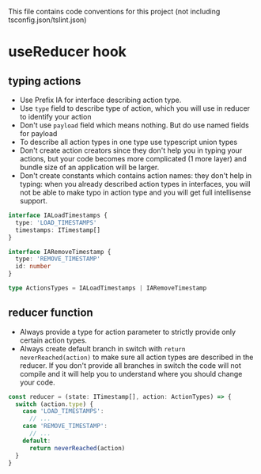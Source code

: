 This file contains code conventions for this project (not including tsconfig.json/tslint.json)

# useReducer hook

## typing actions

- Use Prefix IA for interface describing action type.
- Use `type` field to describe type of action, which you will use in reducer to identify your action
- Don't use `payload` field which means nothing. But do use named fields for payload
- To describe all action types in one type use typescript union types
- Don't create action creators since they don't help you in typing your actions, but your code becomes more complicated (1 more layer) and bundle size of an application will be larger.
- Don't create constants which contains action names: they don't help in typing: when you already described action types in interfaces, you will not be able to make typo in action type and you will get full intellisense support.

```ts
interface IALoadTimestamps {
  type: 'LOAD_TIMESTAMPS'
  timestamps: ITimestamp[]
}

interface IARemoveTimestamp {
  type: 'REMOVE_TIMESTAMP'
  id: number
}

type ActionsTypes = IALoadTimestamps | IARemoveTimestamp
```

## reducer function

- Always provide a type for action parameter to strictly provide only certain action types.
- Always create default branch in switch with `return neverReached(action)` to make sure all action types are described in the reducer. If you don't provide all branches in switch the code will not compile and it will help you to understand where you should change your code.


```ts
const reducer = (state: ITimestamp[], action: ActionTypes) => {
  switch (action.type) {
    case 'LOAD_TIMESTAMPS':
      // ...
    case 'REMOVE_TIMESTAMP':
      // ...
    default:
      return neverReached(action)
  }
}
```

